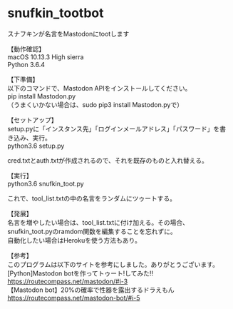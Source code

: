# snufkin_tootbot
スナフキンが名言をMastodonにtootします

【動作確認】<br>
macOS 10.13.3 High sierra<br>
Python 3.6.4<br>

【下準備】<br>
以下のコマンドで、Mastodon APIをインストールしてください。<br>
pip install Mastodon.py<br>
（うまくいかない場合は、sudo pip3 install Mastodon.pyで）<br>

【セットアップ】<br>
setup.pyに「インスタンス先」「ログインメールアドレス」「パスワード」を書き込み、実行。<br>
python3.6 setup.py<br>

cred.txtとauth.txtが作成されるので、それを既存のものと入れ替える。<br>

【実行】<br>
python3.6 snufkin_toot.py<br>

これで、tool_list.txtの中の名言をランダムにツゥートする。<br>

【発展】<br>
名言を増やしたい場合は、tool_list.txtに付け加える。その場合、snufkin_toot.pyのramdom関数を編集することを忘れずに。<br>
自動化したい場合はHerokuを使う方法もあり。<br>

【参考】<br>
このプログラムは以下のサイトを参考にしました。ありがとうございます。<br>
[Python]Mastodon botを作ってトゥート!してみた!!<br>
https://routecompass.net/mastodon/#i-3<br>
【Mastodon bot】20%の確率で性器を露出するドラえもん<br>
https://routecompass.net/mastodon-bot/#i-5<br>
